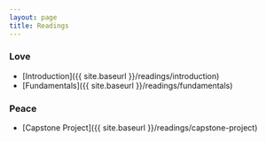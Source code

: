 ```yaml
---
layout: page
title: Readings
---
```


### Love
* [Introduction]({{ site.baseurl }}/readings/introduction)
* [Fundamentals]({{ site.baseurl }}/readings/fundamentals)

### Peace

* [Capstone Project]({{ site.baseurl }}/readings/capstone-project)